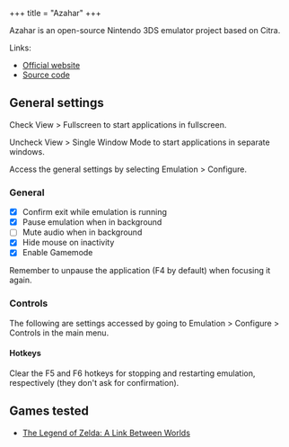 +++
title = "Azahar"
+++

Azahar is an open-source Nintendo 3DS emulator project based on Citra.

Links:

- [Official website](https://azahar-emu.org)
- [Source code](https://github.com/azahar-emu/azahar)

## General settings

Check View > Fullscreen to start applications in fullscreen.

Uncheck View > Single Window Mode to start applications in separate windows.

Access the general settings by selecting Emulation > Configure.

### General

- [x] Confirm exit while emulation is running
- [x] Pause emulation when in background
- [ ] Mute audio when in background
- [x] Hide mouse on inactivity
- [x] Enable Gamemode

Remember to unpause the application (F4 by default) when focusing it again.

### Controls

The following are settings accessed by going to Emulation > Configure > Controls in the main menu.

#### Hotkeys

Clear the F5 and F6 hotkeys for stopping and restarting emulation, respectively (they don't ask for confirmation).

## Games tested

- [The Legend of Zelda: A Link Between Worlds](@/notes/The_Legend_of_Zelda_A_Link_Between_Worlds.md)
